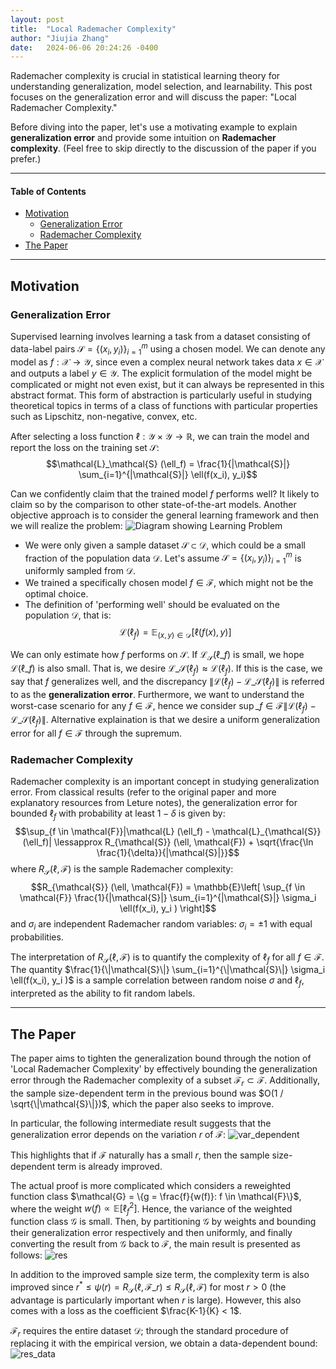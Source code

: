 ```yaml
---
layout: post
title:  "Local Rademacher Complexity"
author: "Jiujia Zhang"
date:   2024-06-06 20:24:26 -0400
---
```


Rademacher complexity is crucial in statistical learning theory for understanding generalization, model selection, and learnability. This post focuses on the generalization error and will discuss the paper: "Local Rademacher Complexity."

Before diving into the paper, let's use a motivating example to explain **generalization error** and provide some intuition on **Rademacher complexity**. (Feel free to skip directly to the discussion of the paper if you prefer.)

---
#### Table of Contents
- [Motivation](#motivation)
    - [Generalization Error](#generalization-error)
    - [Rademacher Complexity](#rademacher-complexity)
- [The Paper](#the-paper)

---

## Motivation

### Generalization Error

Supervised learning involves learning a task from a dataset consisting of data-label pairs $\mathcal{S} = \{ (x_i, y_i) \}_{i=1}^{m}$ using a chosen model. We can denote any model as $f: \mathcal{X} \to \mathcal{Y}$, since even a complex neural network takes data $x \in \mathcal{X}$ and outputs a label $y \in \mathcal{Y}$. The explicit formulation of the model might be complicated or might not even exist, but it can always be represented in this abstract format. This form of abstraction is particularly useful in studying theoretical topics in terms of a class of functions with particular properties such as Lipschitz, non-negative, convex, etc.

After selecting a loss function $\ell: \mathcal{Y} \times \mathcal{Y} \to \mathbb{R}$, we can train the model and report the loss on the training set $\mathcal{S}$:
$$\mathcal{L}_\mathcal{S} (\ell_f) = \frac{1}{|\mathcal{S}|} \sum_{i=1}^{|\mathcal{S}|} \ell(f(x_i), y_i)$$

Can we confidently claim that the trained model $f$ performs well? It likely to claim so by the comparison to other state-of-the-art models. Another objective approach is to consider the general learning framework and then we will realize the problem:
![Diagram showing Learning Problem](../../../assets/images/20240604/full.png)
<!-- ![20240605_local](https://hackmd.io/_uploads/ryqx2t1BR.png) -->

- We were only given a sample dataset $\mathcal{S} \subset \mathcal{D}$, which could be a small fraction of the population data $\mathcal{D}$. Let's assume $\mathcal{S} = \{(x_i,y_i) \}_{i=1}^{m}$ is uniformly sampled from $\mathcal{D}$.
- We trained a specifically chosen model $f \in \mathcal{F}$, which might not be the optimal choice.
- The definition of 'performing well' should be evaluated on the population $\mathcal{D}$, that is:
$$\mathcal{L} (\ell_f) = \mathbb{E}_{(x,y) \in \mathcal{D}} [ \ell(f(x), y) ]$$

We can only estimate how $f$ performs on $\mathcal{S}$. If $\mathcal{L}_{\mathcal{S}} (\ell\_f)$ is small, we hope $\mathcal{L} (\ell\_f)$ is also small. That is, we desire $\mathcal{L}\_{\mathcal{S}} (\ell_f) \approx \mathcal{L} (\ell_f)$. If this is the case, we say that $f$ generalizes well, and the discrepancy $\|\mathcal{L} (\ell_f) - \mathcal{L}\_{\mathcal{S}} (\ell_f)\|$ is referred to as the **generalization error**. Furthermore, we want to understand the worst-case scenario for any $f \in \mathcal{F}$, hence we consider $\sup\_{f \in \mathcal{F}}\|\mathcal{L} (\ell_f) - \mathcal{L}\_{\mathcal{S}} (\ell_f)\|$. Alternative explaination is that we desire a uniform generalization error for all $f \in \mathcal{F}$ through the supremum.

### Rademacher Complexity

Rademacher complexity is an important concept in studying generalization error. From classical results (refer to the original paper and more explanatory resources from Leture notes), the generalization error for bounded $\ell_f$ with probability at least $1-\delta$ is given by:
$$\sup_{f \in \mathcal{F}}|\mathcal{L} (\ell_f) - \mathcal{L}_{\mathcal{S}} (\ell_f)| \lessapprox R_{\mathcal{S}} (\ell, \mathcal{F}) + \sqrt{\frac{\ln \frac{1}{\delta}}{|\mathcal{S}|}}$$
where $R_{\mathcal{S}} (\ell, \mathcal{F})$ is the sample Rademacher complexity:
$$R_{\mathcal{S}} (\ell, \mathcal{F}) = \mathbb{E}\left[ \sup_{f \in \mathcal{F}} \frac{1}{|\mathcal{S}|} \sum_{i=1}^{|\mathcal{S}|} \sigma_i \ell(f(x_i), y_i ) \right]$$
and $\sigma_i$ are independent Rademacher random variables: $\sigma_i = \pm 1$ with equal probabilities.

The interpretation of $R_{\mathcal{S}} (\ell, \mathcal{F})$ is to quantify the complexity of $\ell_f$ for all $f \in \mathcal{F}$. The quantity $\frac{1}{\|\mathcal{S}\|} \sum_{i=1}^{\|\mathcal{S}\|} \sigma_i \ell(f(x_i), y_i )$ is a sample correlation between random noise $\sigma$ and $\ell_f$, interpreted as the ability to fit random labels.

---

## The Paper

The paper aims to tighten the generalization bound through the notion of 'Local Rademacher Complexity' by effectively bounding the generalization error through the Rademacher complexity of a subset $\mathcal{F}_r \subset \mathcal{F}$. Additionally, the sample size-dependent term in the previous bound was $O(1 / \sqrt{\|\mathcal{S}\|})$, which the paper also seeks to improve.

In particular, the following intermediate result suggests that the generalization error depends on the variation $r$ of $\mathcal{F}$:
![var_dependent](../../../assets/images/20240604/var_dependent.png)
<!-- ![var_dependent](https://hackmd.io/_uploads/HkvOfVGBR.png) -->
This highlights that if $\mathcal{F}$ naturally has a small $r$, then the sample size-dependent term is already improved.

The actual proof is more complicated which considers a reweighted function class $\mathcal{G} = \{g = \frac{f}{w(f)}: f \in \mathcal{F}\}$, where the weight $w(f) \propto \mathbb{E} [\ell_f^2]$. Hence, the variance of the weighted function class $\mathcal{G}$ is small. Then, by partitioning $\mathcal{G}$ by weights and bounding their generalization error respectively and then uniformly, and finally converting the result from $\mathcal{G}$ back to $\mathcal{F}$, the main result is presented as follows:
![res](../../../assets/images/20240604/res.png)
<!-- ![res](https://hackmd.io/_uploads/Sy-n24fr0.png) -->

In addition to the improved sample size term, the complexity term is also improved since $r^{\ast} \le \psi(r) = R_{\mathcal{S}} (\ell, \mathcal{F}\_r) \le R_{\mathcal{S}} (\ell, \mathcal{F})$ for most $r > 0$ (the advantage is particularly important when $r$ is large). However, this also comes with a loss as the coefficient $\frac{K-1}{K} < 1$.

$\mathcal{F}_r$ requires the entire dataset $\mathcal{D}$; through the standard procedure of replacing it with the empirical version, we obtain a data-dependent bound:
![res_data](../../../assets/images/20240604/res_data.png)
<!-- ![res_data](https://hackmd.io/_uploads/HkjnnVMSC.png) -->

